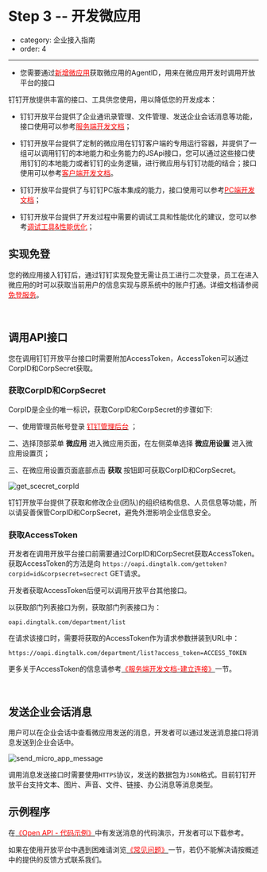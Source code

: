 # Step 3 -- 开发微应用
- category: 企业接入指南
- order: 4---
- 您需要通过[<font color=red >新增微应用</font>](#新增微应用)获取微应用的AgentID，用来在微应用开发时调用开放平台的接口

钉钉开放提供丰富的接口、工具供您使用，用以降低您的开发成本：

- 钉钉开放平台提供了企业通讯录管理、文件管理、发送企业会话消息等功能，接口使用可以参考[<font color=red >服务端开发文档</font>](#服务端开发文档)；

- 钉钉开放平台提供了定制的微应用在钉钉客户端的专用运行容器，并提供了一组可以调用钉钉的本地能力和业务能力的JSApi接口，您可以通过这些接口使用钉钉的本地能力或者钉钉的业务逻辑，进行微应用与钉钉功能的结合；接口使用可以参考[<font color=red >客户端开发文档</font>](#客户端开发文档)。

- 钉钉开放平台提供了与钉钉PC版本集成的能力，接口使用可以参考[<font color=red >PC端开发文档</font>](#pc端开发文档)；

- 钉钉开放平台提供了开发过程中需要的调试工具和性能优化的建议，您可以参考[<font color=red >调试工具&性能优化</font>](#调试工具-amp-性能优化)；


## 实现免登

您的微应用接入钉钉后，通过钉钉实现免登无需让员工进行二次登录，员工在进入微应用的时可以获取当前用户的信息实现与原系统中的账户打通。详细文档请参阅[<font color=red >免登服务</font>](#免登服务)。


<br />


## 调用API接口

您在调用钉钉开放平台接口时需要附加AccessToken，AccessToken可以通过CorpID和CorpSecret获取。

### 获取CorpID和CorpSecret

CorpID是企业的唯一标识，获取CorpID和CorpSecret的步骤如下:

一、使用管理员帐号登录 [<font color=red >钉钉管理后台</font>](https://oa.dingtalk.com) ；

二、选择顶部菜单 **微应用** 进入微应用页面，在左侧菜单选择 **微应用设置** 进入微应用设置页；

三、在微应用设置页面底部点击 **获取** 按钮即可获取CorpID和CorpSecret。

![get_scecret_corpId](https://img.alicdn.com/tps/TB1xStVKpXXXXbjXFXXXXXXXXXX-361-640.jpg)

<aside class="notice">
钉钉开放平台提供了获取和修改企业(团队)的组织结构信息、人员信息等功能，所以请妥善保管CorpID和CorpSecret，避免外泄影响企业信息安全。
</aside>

### 获取AccessToken

开发者在调用开放平台接口前需要通过CorpID和CorpSecret获取AccessToken。获取AccessToken的方法是向 `https://oapi.dingtalk.com/gettoken?corpid=id&corpsecret=secrect` GET请求。

开发者获取AccessToken后便可以调用开放平台其他接口。

以获取部门列表接口为例，获取部门列表接口为：

`oapi.dingtalk.com/department/list`

在请求该接口时，需要将获取的AccessToken作为请求参数拼装到URL中：

`https://oapi.dingtalk.com/department/list?access_token=ACCESS_TOKEN`

更多关于AccessToken的信息请参考[<font color=red >《服务端开发文档-建立连接》</font>](#建立连接)一节。

<br />


## 发送企业会话消息

用户可以在企业会话中查看微应用发送的消息，开发者可以通过发送消息接口将消息发送到企业会话中。

![send_micro_app_message](https://img.alicdn.com/tps/TB1X.m6JFXXXXX0XFXXXXXXXXXX-1089-652.jpg)

调用消息发送接口时需要使用`HTTPS`协议，发送的数据包为`JSON`格式。目前钉钉开放平台支持文本、图片、声音、文件、链接、办公消息等消息类型。

## 示例程序

在[<font color=red >《Open API - 代码示例》</font>](#demo)中有发送消息的代码演示，开发者可以下载参考。

如果在使用开放平台中遇到困难请浏览[<font color=red >《常见问题》</font>](#faq)一节，若仍不能解决请按概述中的提供的反馈方式联系我们。


<!--## 服务端网段

如果您的企业无法直接访问外部域名，需要设置ip白名单，钉钉提供服务端网段，列表如下：

42.120.0.0/15

110.75.0.0/16

110.76.0.0/19

110.76.32.0/21

110.76.48.0/20

140.205.0.0/16

